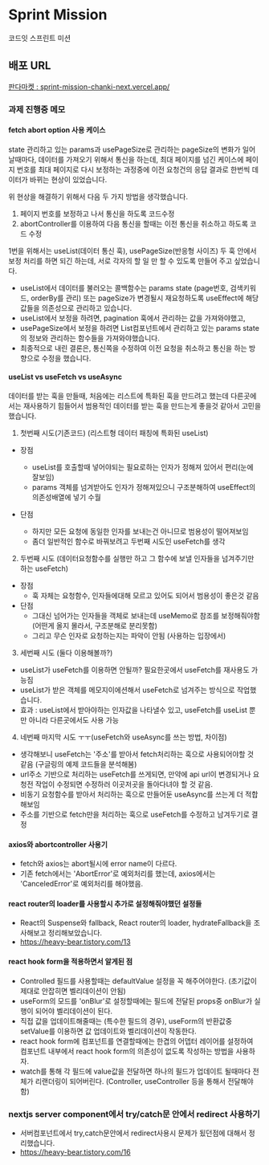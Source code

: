 # Sprint Mission

코드잇 스프린트 미션

## 배포 URL

[판다마켓 : sprint-mission-chanki-next.vercel.app/](https://sprint-mission-chanki-next.vercel.app/)

### 과제 진행중 메모

#### fetch abort option 사용 케이스

state 관리하고 있는 params과 usePageSize로 관리하는 pageSize의 변화가 일어날때마다, 데이터를 가져오기 위해서 통신을 하는데, 최대 페이지를 넘긴 케이스에 페이지 번호를 최대 페이지로 다시 보정하는 과정중에 이전 요청건의 응답 결과로 한번씩 데이터가 바뀌는 현상이 있었습니다.

위 현상을 해결하기 위해서 다음 두 가지 방법을 생각했습니다.

1. 페이지 번호를 보정하고 나서 통신을 하도록 코드수정
2. abortController를 이용하여 다음 통신을 할때는 이전 통신을 취소하고 하도록 코드 수정

1번을 위해서는 useList(데이터 통신 훅), usePageSize(반응형 사이즈) 두 훅 안에서 보정 처리를 하면 되긴 하는데, 서로 각자의 할 일 만 할 수 있도록 만들어 주고 싶었습니다.

- useList에서 데이터를 불러오는 콜백함수는 params state (page번호, 검색키워드, orderBy를 관리) 또는 pageSize가 변경될시 재요청하도록 useEffect에 해당 값들을 의존성으로 관리하고 있습니다.
- useList에서 보정을 하려면, pagination 훅에서 관리하는 값을 가져와야했고,
- usePageSize에서 보정을 하려면 List컴포넌트에서 관리하고 있는 params state의 정보와 관리하는 함수들을 가져와야했습니다.
- 최종적으로 내린 결론은, 통신쪽을 수정하여 이전 요청을 취소하고 통신을 하는 방향으로 수정을 했습니다.

#### useList vs useFetch vs useAsync

데이터를 받는 훅을 만들때, 처음에는 리스트에 특화된 훅을 만드려고 했는데 다른곳에서는 재사용하기 힘들어서
범용적인 데이터를 받는 훅을 만드는게 좋을것 같아서 고민을 했습니다.

1. 첫번째 시도(기존코드) (리스트형 데이터 패칭에 특화된 useList)

- 장점

  - useList를 호출할때 넣어야되는 필요로하는 인자가 정해져 있어서 편리(눈에 잘보임)
  - params 객체를 넘겨받아도 인자가 정해져있으니 구조분해하여 useEffect의 의존성배열에 넣기 수월

- 단점
  - 하지만 모든 요청에 동일한 인자를 보내는건 아니므로 범용성이 떨어져보임
  - 좀더 일반적인 함수로 바꿔보려고 두번째 시도인 useFetch를 생각

2. 두번째 시도 (데이터요청함수를 실행만 하고 그 함수에 보낼 인자들을 넘겨주기만 하는 useFetch)

- 장점
  - 훅 자체는 요청함수, 인자들에대해 모르고 있어도 되어서 범용성이 좋은것 같음
- 단점
  - 그대신 넘어가는 인자들을 객체로 보내는데 useMemo로 참조를 보정해줘야함(어떤게 올지 몰라서, 구조분해로 분리못함)
  - 그리고 무슨 인자로 요청하는지는 파악이 안됨 (사용하는 입장에서)

3. 세번째 시도 (둘다 이용해볼까?)

- useList가 useFetch를 이용하면 안될까? 필요한곳에서 useFetch를 재사용도 가능짐
- useList가 받은 객체를 메모지이에션해서 useFetch로 넘겨주는 방식으로 작업했습니다.
- 효과 : useList에서 받아야하는 인자값을 나타낼수 있고, useFetch를 useList 뿐만 아니라 다른곳에서도 사용 가능

4. 네번째 마지막 시도 ㅜㅜ(useFetch와 useAsync를 쓰는 방법, 차이점)

- 생각해보니 useFetch는 '주소'를 받아서 fetch처리하는 훅으로 사용되어야할 것 같음 (구글링의 예제 코드들을 분석해봄)
- url주소 기반으로 처리하는 useFetch를 쓰게되면, 만약에 api url이 변경되거나 요청전 작업이 수정되면 수정하러 이곳저곳을 돌아다녀야 할 것 같음.
- 비동기 요청함수를 받아서 처리하는 훅으로 만들어둔 useAsync를 쓰는게 더 적합해보임
- 주소를 기반으로 fetch만을 처리하는 훅으로 useFetch를 수정하고 남겨두기로 결정

#### axios와 abortcontroller 사용기

- fetch와 axios는 abort될시에 error name이 다르다.
- 기존 fetch에서는 'AbortError'로 예외처리를 했는데, axios에서는 'CanceledError'로 예외처리를 해야했음.

#### react router의 loader를 사용할시 추가로 설정해줘야했던 설정들

- React의 Suspense와 fallback, React router의 loader, hydrateFallback을 조사해보고 정리해보았습니다.
- https://heavy-bear.tistory.com/13

#### react hook form을 적용하면서 알게된 점

- Controlled 필드를 사용할때는 defaultValue 설정을 꼭 해주어야한다. (초기값이 제대로 안잡히면 벨리데이션이 안됨)
- useForm의 모드를 'onBlur'로 설정할때에는 필드에 전달된 props중 onBlur가 실행이 되어야 벨리데이션이 된다.
- 직접 값을 업데이트해줄때는 (특수한 필드의 경우), useForm의 반환값중 setValue를 이용하면 값 업데이트와 벨리데이션이 작동한다.
- react hook form에 컴포넌트를 연결할때에는 한겹의 어뎁터 레이어를 설정하여 컴포넌트 내부에서 react hook form의 의존성이 없도록 작성하는 방법을 사용하자.
- watch를 통해 각 필드에 value값을 전달하면 하나의 필드가 업데이트 될때마다 전체가 리랜더링이 되어버린다. (Controller, useController 등을 통해서 전달해야함)

### nextjs server component에서 try/catch문 안에서 redirect 사용하기

- 서버컴포넌트에서 try,catch문안에서 redirect사용시 문제가 됬던점에 대해서 정리했습니다.
- https://heavy-bear.tistory.com/16
